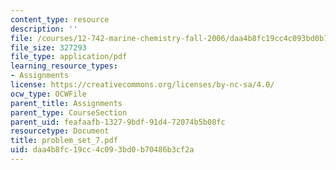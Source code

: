 ```yaml
---
content_type: resource
description: ''
file: /courses/12-742-marine-chemistry-fall-2006/daa4b8fc19cc4c093bd0b70486b3cf2a_problem_set_7.pdf
file_size: 327293
file_type: application/pdf
learning_resource_types:
- Assignments
license: https://creativecommons.org/licenses/by-nc-sa/4.0/
ocw_type: OCWFile
parent_title: Assignments
parent_type: CourseSection
parent_uid: feafaafb-1327-9bdf-91d4-72074b5b08fc
resourcetype: Document
title: problem_set_7.pdf
uid: daa4b8fc-19cc-4c09-3bd0-b70486b3cf2a
---
```

